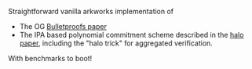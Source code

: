 Straightforward vanilla arkworks implementation of 
 - The OG [Bulletproofs paper](https://eprint.iacr.org/2017/1066.pdf)
 - The IPA based polynomial commitment scheme described in the [halo paper](https://eprint.iacr.org/2019/1021.pdf), including the "halo trick" for aggregated verification.

 With benchmarks to boot!
